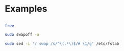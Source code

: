 # Examples

##

```sh
free
```

```sh
sudo swapoff -a
```

```sh
sudo sed -i '/ swap /s/^\(.*\)$/# \1/g' /etc/fstab
```
